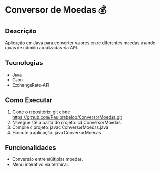 # Conversor de Moedas 💰
## Descrição
Aplicação em Java para converter valores entre diferentes moedas usando taxas de câmbio atualizadas via API.
## Tecnologias
- Java
- Gson
- ExchangeRate-API
## Como Executar
1. Clone o repositório:
   git clone https://github.com/Paulorabeloo/ConversorMoedas.git
2. Navegue até a pasta do projeto:
   cd ConversorMoedas
3. Compile o projeto:
   javac ConversorMoedas.java
4. Execute a aplicação:
   java ConversorMoedas
## Funcionalidades
- Conversão entre múltiplas moedas.
- Menu interativo via terminal.

